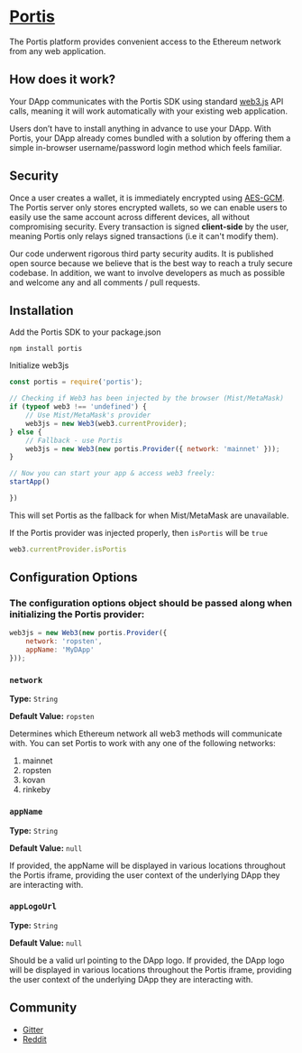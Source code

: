 # [Portis](https://portis.io)

The Portis platform provides convenient access to the Ethereum network from any web application.

## How does it work?

Your DApp communicates with the Portis SDK using standard [web3.js](https://github.com/ethereum/web3.js/) API calls, meaning it will work automatically with your existing web application.

Users don’t have to install anything in advance to use your DApp. With Portis, your DApp already comes bundled with a solution by offering them a simple in-browser username/password login method which feels familiar.

## Security
Once a user creates a wallet, it is immediately encrypted using [AES-GCM](https://en.wikipedia.org/wiki/Galois/Counter_Mode). The Portis server only stores encrypted wallets, so we can enable users to easily use the same account across different devices, all without compromising security. Every transaction is signed **client-side** by the user, meaning Portis only relays signed transactions (i.e it can't modify them).

Our code underwent rigorous third party security audits. It is published open source because we believe that is the best way to reach a truly secure codebase. In addition, we want to involve developers as much as possible and welcome any and all comments / pull requests.

## Installation

Add the Portis SDK to your package.json

    npm install portis

Initialize web3js

```js
const portis = require('portis');

// Checking if Web3 has been injected by the browser (Mist/MetaMask)
if (typeof web3 !== 'undefined') {
    // Use Mist/MetaMask's provider
    web3js = new Web3(web3.currentProvider);
} else {
    // Fallback - use Portis
    web3js = new Web3(new portis.Provider({ network: 'mainnet' }));
}

// Now you can start your app & access web3 freely:
startApp()

})
```

This will set Portis as the fallback for when Mist/MetaMask are unavailable.


If the Portis provider was injected properly, then ```isPortis``` will be ```true```

```js
web3.currentProvider.isPortis
```

## Configuration Options

### The configuration options object should be passed along when initializing the Portis provider:

```js
web3js = new Web3(new portis.Provider({
    network: 'ropsten',
    appName: 'MyDApp'
}));
```


### ```network```
**Type:** `String`

**Default Value:**  `ropsten`

Determines which Ethereum network all web3 methods will communicate with. You can set Portis to work with any one of the following networks:
1. mainnet
1. ropsten
1. kovan
1. rinkeby

### ```appName```
**Type:** `String`

**Default Value:** ```null```

If provided, the appName will be displayed in various locations throughout the Portis iframe, providing the user context of the underlying DApp they are interacting with.

### ```appLogoUrl```
**Type:** `String`

**Default Value:** ```null```

Should be a valid url pointing to the DApp logo. If provided, the DApp logo will be displayed in various locations throughout the Portis iframe, providing the user context of the underlying DApp they are interacting with.

## Community

* [Gitter](https://gitter.im/portis-project/Lobby)
* [Reddit](https://www.reddit.com/r/portis)
